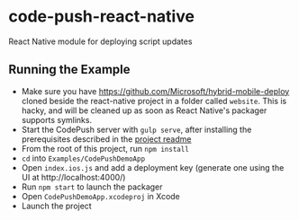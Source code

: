 code-push-react-native
===

React Native module for deploying script updates

Running the Example
---

* Make sure you have https://github.com/Microsoft/hybrid-mobile-deploy cloned beside the react-native project in a folder called `website`. This is hacky, and will be cleaned up as soon as React Native's packager supports symlinks.
* Start the CodePush server with `gulp serve`, after installing the prerequisites described in the [project readme](https://github.com/Microsoft/hybrid-mobile-deploy/blob/master/README.md)
* From the root of this project, run `npm install`
* `cd` into `Examples/CodePushDemoApp`
* Open `index.ios.js` and add a deployment key (generate one using the UI at http://localhost:4000/)
* Run `npm start` to launch the packager
* Open `CodePushDemoApp.xcodeproj` in Xcode
* Launch the project
